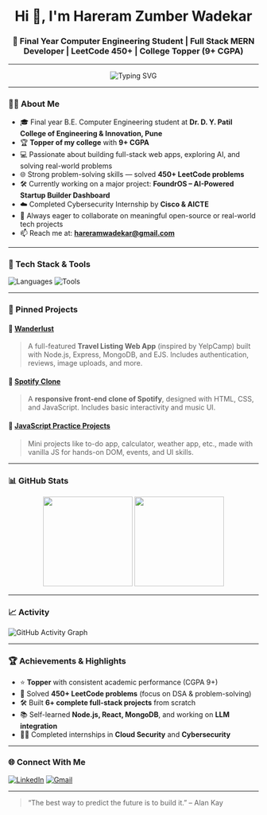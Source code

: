 <h1 align="center">Hi 👋, I'm Hareram Zumber Wadekar</h1>
<h3 align="center">🚀 Final Year Computer Engineering Student | Full Stack MERN Developer | LeetCode 450+ | College Topper (9+ CGPA)</h3>

---

 <p align="center">
  <img src="https://readme-typing-svg.demolab.com/?font=Fira+Code&size=22&duration=2000&pause=1000&color=00C4FF&center=true&vCenter=true&width=700&lines=Code.+Build.+Solve.+Repeat.;MERN+Stack+Developer;450%2B+LeetCode+Problems+Solved;Topper+9%2B+CGPA+%7C+Cloud+%26+AI+Learner;Tech+Explorer+%7C+Lifelong+Learner" alt="Typing SVG" />
</p>

---

### 🧑‍🎓 About Me

- 🎓 Final year B.E. Computer Engineering student at **Dr. D. Y. Patil College of Engineering & Innovation, Pune**
- 🏆 **Topper of my college** with **9+ CGPA**
- 💻 Passionate about building full-stack web apps, exploring AI, and solving real-world problems
- 🌐 Strong problem-solving skills — solved **450+ LeetCode problems**
- 🛠️ Currently working on a major project: **FoundrOS – AI-Powered Startup Builder Dashboard**
- ☁️ Completed Cybersecurity Internship by **Cisco & AICTE**
- 🤝 Always eager to collaborate on meaningful open-source or real-world tech projects
- 📫 Reach me at: **hareramwadekar@gmail.com**

---

### 🚀 Tech Stack & Tools

![Languages](https://skillicons.dev/icons?i=java,python,javascript,html,css,react,nodejs,express,mongodb,mysql)
![Tools](https://skillicons.dev/icons?i=git,github,vscode,postman,bootstrap)

---

### 📌 Pinned Projects

#### 🔹 [Wanderlust](https://github.com/hareramwadekar/wanderlust)
> A full-featured **Travel Listing Web App** (inspired by YelpCamp) built with Node.js, Express, MongoDB, and EJS. Includes authentication, reviews, image uploads, and more.

#### 🔹 [Spotify Clone](https://github.com/hareramwadekar/spotify-clone)
> A **responsive front-end clone of Spotify**, designed with HTML, CSS, and JavaScript. Includes basic interactivity and music UI.

#### 🔹 [JavaScript Practice Projects](https://github.com/hareramwadekar/javascript-projects)
> Mini projects like to-do app, calculator, weather app, etc., made with vanilla JS for hands-on DOM, events, and UI skills.

---

### 📊 GitHub Stats

<p align="center">
  <img src="https://github-readme-stats.vercel.app/api?username=hareram16&show_icons=true&theme=radical" height="180"/>
  <img src="https://github-readme-stats.vercel.app/api/top-langs/?username=hareram16&layout=compact&theme=radical" height="180"/>
</p>

---

### 📈 Activity

![GitHub Activity Graph](https://github-readme-activity-graph.vercel.app/graph?username=hareram16&theme=dracula)

---

### 🏆 Achievements & Highlights

- ⭐ **Topper** with consistent academic performance (CGPA 9+)
- 🧠 Solved **450+ LeetCode problems** (focus on DSA & problem-solving)
- 🛠️ Built **6+ complete full-stack projects** from scratch
- 📚 Self-learned **Node.js, React, MongoDB**, and working on **LLM integration**
- 👨‍💻 Completed internships in **Cloud Security** and **Cybersecurity**

---

### 🌐 Connect With Me

[![LinkedIn](https://img.shields.io/badge/LinkedIn-blue?logo=linkedin&style=for-the-badge)](https://www.linkedin.com/in/hareram-wadekar/)
[![Gmail](https://img.shields.io/badge/Gmail-red?logo=gmail&style=for-the-badge)](mailto:hareramwadekar@gmail.com)

---

> “The best way to predict the future is to build it.” – Alan Kay

